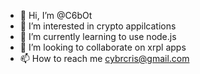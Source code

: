- 👋 Hi, I’m @C6bOt
- 👀 I’m interested in crypto appilcations 
- 🌱 I’m currently learning to use node.js
- 💞️ I’m looking to collaborate on xrpl apps
- 📫 How to reach me cybrcris@gmail.com

